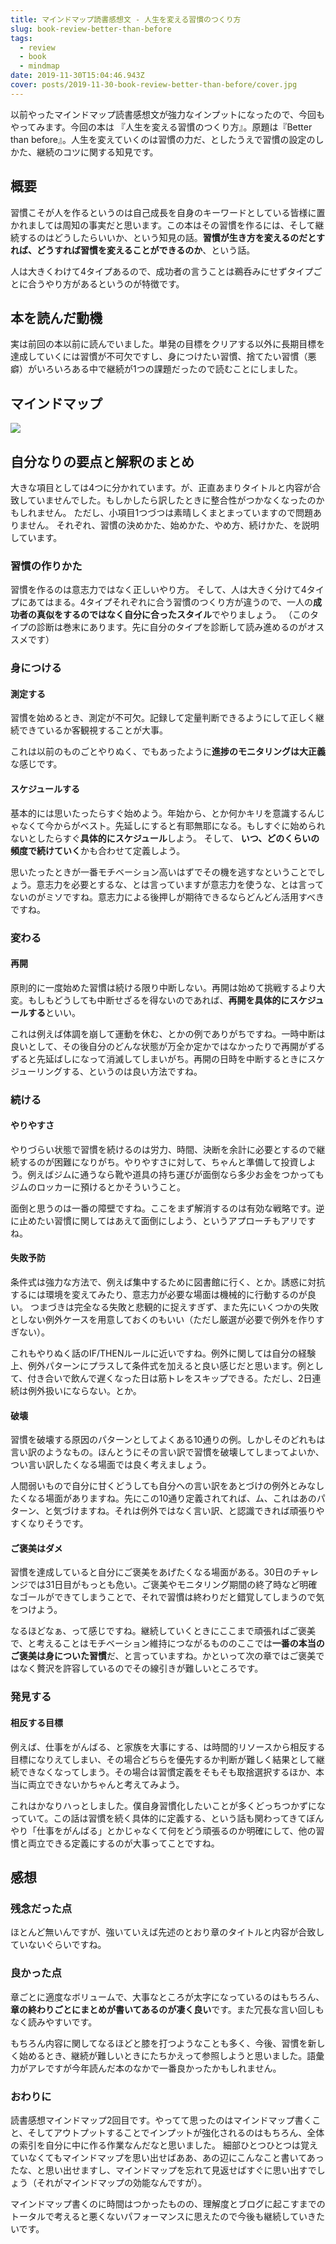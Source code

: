 ```yaml
---
title: マインドマップ読書感想文 - 人生を変える習慣のつくり方
slug: book-review-better-than-before
tags:
  - review
  - book
  - mindmap
date: 2019-11-30T15:04:46.943Z
cover: posts/2019-11-30-book-review-better-than-before/cover.jpg
---
```

以前やったマインドマップ読書感想文が強力なインプットになったので、今回もやってみます。今回の本は
『人生を変える習慣のつくり方』。原題は『Better than before』。人生を変えていくのは習慣の力だ、としたうえで習慣の設定のしかた、継続のコツに関する知見です。

## 概要
習慣こそが人を作るというのは自己成長を自身のキーワードとしている皆様に置かれましては周知の事実だと思います。この本はその習慣を作るには、そして継続するのはどうしたらいいか、という知見の話。**習慣が生き方を変えるのだとすれば、どうすれば習慣を変えることができるのか**、という話。

<AdCard asin="4905073561" title="人生を変える習慣のつくり方" image-url="https://images-na.ssl-images-amazon.com/images/I/51TF-pLMxSL._SX347_BO1,204,203,200_.jpg" date="2019-11-30" searchWords="人生を変える習慣のつくり方" />

人は大きくわけて4タイプあるので、成功者の言うことは鵜呑みにせずタイプごとに合うやり方があるというのが特徴です。

## 本を読んだ動機
実は前回の本以前に読んでいました。単発の目標をクリアする以外に長期目標を達成していくには習慣が不可欠ですし、身につけたい習慣、捨てたい習慣（悪癖）がいろいろある中で継続が1つの課題だったので読むことにしました。

## マインドマップ
![](https://lh3.googleusercontent.com/dYl9SFh2eg0zeYtYKOgde4vcLAgF-WG9957CJ3irhyuMZPs7jKjhdyAlCqr60aVNYzDUkF8QfeO6Kzudl3qCZ9tE0ZPQqEI8OFExDikr5kJgFQDSCNkvi5kCmz2GuHbMB9TyiVBzLl_SotwJWBfxJxPtHx13oJKn0j7nF08bQ06leM7mbgXlc7eOFRC7G5Zdfwc2d2Y0Rslqj5PgaS0cssDAyBabzL0-YFEwSsLmrG3dLT3Qlc8TJLlgq42zOJGofnO9qv7dWP3vsekwKoXJnYQLiqmdyyUbme8Uy-T7mga9StxqAf7LfLMWn4_bqOEQOIekO_OlGGMVCepvrNBtQ5bGJy39LA9kJd54HwqHGJmFxRyMXWrl13a5AKcsDkNs82WTJ41uQ4uYv1NntpF0J_ScoJ3yfDxmhMkmw_OoPN1MAs_p5EcLqEJJzBz68LiPVCbhgIgGXWz4oQVzOT8ZlFdkfoK4AeUUSn-hZ4kKJwJjfabnLr4YCnDqGWMaMkx1JUNXWchzq38YMK4nS4i49wjkcMxJNontArgpmhH2Vn4FQqCAEw9wSt_sKblLTJclOBfgEbNJEsxIhNBRbI7msJmDGlFy54Np_Gxi58KTfKRc2HkgM0T1rbKa5m5vGFXGzPV8tgYLncIA8YZOSkn8z0Qfdyozq8xaT-ozCHX1f8wwm-m58evnFAMgaKNTrqZE4siCi4mMCKI-7IzRF_1Mo2T_eLMQGIS62N11TC5UHIFBI1w=w1754-h1214-no)

## 自分なりの要点と解釈のまとめ
大きな項目としては4つに分かれています。が、正直あまりタイトルと内容が合致していませんでした。もしかしたら訳したときに整合性がつかなくなったのかもしれません。
ただし、小項目1つづつは素晴しくまとまっていますので問題ありません。
それぞれ、習慣の決めかた、始めかた、やめ方、続けかた、を説明しています。

### 習慣の作りかた
習慣を作るのは意志力ではなく正しいやり方。
そして、人は大きく分けて4タイプにあてはまる。4タイプそれぞれに合う習慣のつくり方が違うので、一人の**成功者の真似をするのではなく自分に合ったスタイル**でやりましょう。
（このタイプの診断は巻末にあります。先に自分のタイプを診断して読み進めるのがオススメです）

### 身につける
#### 測定する
習慣を始めるとき、測定が不可欠。記録して定量判断できるようにして正しく継続できているか客観視することが大事。

これは以前のものごとやりぬく、でもあったように**進捗のモニタリングは大正義**な感じです。

#### スケジュールする
基本的には思いたったらすぐ始めよう。年始から、とか何かキリを意識するんじゃなくて今からがベスト。先延しにすると有耶無耶になる。もしすぐに始められないとしたらすぐ**具体的にスケジュール**しよう。
そして、 **いつ、どのくらいの頻度で続けていく**かも合わせて定義しよう。

思いたったときが一番モチベーション高いはずでその機を逃すなということでしょう。意志力を必要とするな、とは言っていますが意志力を使うな、とは言ってないのがミソですね。意志力による後押しが期待できるならどんどん活用すべきですね。

### 変わる
#### 再開
原則的に一度始めた習慣は続ける限り中断しない。再開は始めて挑戦するより大変。もしもどうしても中断せざるを得ないのであれば、**再開を具体的にスケジュールする**といい。

これは例えば体調を崩して運動を休む、とかの例でありがちですね。一時中断は良いとして、その後自分のどんな状態が万全か定かではなかったりで再開がずるずると先延ばしになって消滅してしまいがち。再開の日時を中断するときにスケジューリングする、というのは良い方法ですね。

### 続ける
#### やりやすさ
やりづらい状態で習慣を続けるのは労力、時間、決断を余計に必要とするので継続するのが困難になりがち。やりやすさに対して、ちゃんと準備して投資しよう。例えばジムに通うなら靴や道具の持ち運びが面倒なら多少お金をつかってもジムのロッカーに預けるとかそういうこと。

面倒と思うのは一番の障壁ですね。ここをまず解消するのは有効な戦略です。逆に止めたい習慣に関してはあえて面倒にしよう、というアプローチもアリですね。

#### 失敗予防
条件式は強力な方法で、例えば集中するために図書館に行く、とか。誘惑に対抗するには環境を変えてみたり、意志力が必要な場面は機械的に行動するのが良い。
つまづきは完全なる失敗と悲観的に捉えすぎず、また先にいくつかの失敗としない例外ケースを用意しておくのもいい（ただし厳選が必要で例外を作りすぎない）。

これもやりぬく話のIF/THENルールに近いですね。例外に関しては自分の経験上、例外パターンにプラスして条件式を加えると良い感じだと思います。例として、付き合いで飲んで遅くなった日は筋トレをスキップできる。ただし、2日連続は例外扱いにならない。とか。

#### 破壊
習慣を破壊する原因のパターンとしてよくある10通りの例。しかしそのどれもは言い訳のようなもの。ほんとうにその言い訳で習慣を破壊してしまってよいか、つい言い訳したくなる場面では良く考えましょう。

人間弱いもので自分に甘くどうしても自分への言い訳をあとづけの例外とみなしたくなる場面がありますね。先にこの10通り定義されてれば、ム、これはあのパターン、と気づけますね。それは例外ではなく言い訳、と認識できれば頑張りやすくなりそうです。

#### ご褒美はダメ
習慣を達成していると自分にご褒美をあげたくなる場面がある。30日のチャレンジでは31日目がもっとも危い。ご褒美やモニタリング期間の終了時など明確なゴールができてしまうことで、それで習慣は終わりだと錯覚してしまうので気をつけよう。

なるほどなぁ、って感じですね。継続していくときにここまで頑張ればご褒美で、と考えることはモチベーション維持につながるもののここでは**一番の本当のご褒美は身についた習慣**だ、と言っていますね。かといって次の章ではご褒美ではなく贅沢を許容しているのでその線引きが難しいところです。

### 発見する
#### 相反する目標
例えば、仕事をがんばる、と家族を大事にする、は時間的リソースから相反する目標になりえてしまい、その場合どちらを優先するか判断が難しく結果として継続できなくなってしまう。その場合は習慣定義をそもそも取捨選択するほか、本当に両立できないかちゃんと考えてみよう。

これはかなりハっとしました。僕自身習慣化したいことが多くどっちつかずになっていて。この話は習慣を続く具体的に定義する、という話も関わってきてぼんやり「仕事をがんばる」とかじゃなくて何をどう頑張るのか明確にして、他の習慣と両立できる定義にするのが大事ってことですね。

## 感想
### 残念だった点
ほとんど無いんですが、強いていえば先述のとおり章のタイトルと内容が合致していないぐらいですね。

### 良かった点
章ごとに適度なボリュームで、大事なところが太字になっているのはもちろん、**章の終わりごとにまとめが書いてあるのが凄く良い**です。また冗長な言い回しもなく読みやすいです。

もちろん内容に関してなるほどと膝を打つようなことも多く、今後、習慣を新しく始めるとき、継続が難しいときにたちかえって参照しようと思いました。語彙力がアレですが今年読んだ本のなかで一番良かったかもしれません。

### おわりに
読書感想マインドマップ2回目です。やってて思ったのはマインドマップ書くこと、そしてアウトプットすることでインプットが強化されるのはもちろん、全体の索引を自分に中に作る作業なんだなと思いました。
細部ひとつひとつは覚えていなくてもマインドマップを思い出せばああ、あの辺にこんなこと書いてあったな、と思い出せますし、マインドマップを忘れて見返せばすぐに思い出すでしょう（それがマインドマップの効能なんですが）。

マインドマップ書くのに時間はつかったものの、理解度とブログに起こすまでのトータルで考えると悪くないパフォーマンスに思えたので今後も継続していきたいです。

<AdCard asin="4905073561" title="人生を変える習慣のつくり方" image-url="https://images-na.ssl-images-amazon.com/images/I/51TF-pLMxSL._SX347_BO1,204,203,200_.jpg" date="2019-11-30" searchWords="人生を変える習慣のつくり方" />

